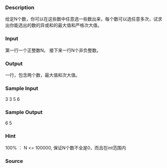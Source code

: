 
### Description
给定N个数，你可以在这些数中任意选一些数出来，每个数可以选任意多次，试求出你能选出的数的异或和的最大值和严格次大值。

### Input
第一行一个正整数N。
接下来一行N个非负整数。

### Output
一行，包含两个数，最大值和次大值。

### Sample Input
3
3 5 6
### Sample Output
6 5 

### Hint
100% ： N <= 100000, 保证N个数不全是0，而且在int范围内


### Source
